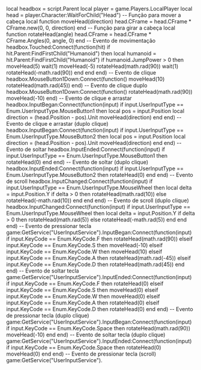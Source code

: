 local headbox = script.Parent local player = game.Players.LocalPlayer local head = player.Character:WaitForChild("Head") -- Função para mover a cabeça local function moveHead(direction)     head.CFrame = head.CFrame * CFrame.new(0, 0, direction) end -- Função para girar a cabeça local function rotateHead(angle)     head.CFrame = head.CFrame * CFrame.Angles(0, angle, 0) end -- Evento de movimentação headbox.Touched:Connect(function(hit)     if hit.Parent:FindFirstChild("Humanoid") then         local humanoid = hit.Parent:FindFirstChild("Humanoid")         if humanoid.JumpPower > 0 then             moveHead(5)             wait(1)             moveHead(-5)             rotateHead(math.rad(90))             wait(1)             rotateHead(-math.rad(90))         end     end end) -- Evento de clique headbox.MouseButton1Down:Connect(function()     moveHead(10)     rotateHead(math.rad(45)) end) -- Evento de clique duplo headbox.MouseButton1Down:Connect(function()     rotateHead(math.rad(90))     moveHead(-10) end) -- Evento de clique e arrastar headbox.InputBegan:Connect(function(input)     if input.UserInputType == Enum.UserInputType.MouseButton1 then         local pos = input.Position         local direction = (head.Position - pos).Unit         moveHead(direction)     end end) -- Evento de clique e arrastar (duplo clique) headbox.InputBegan:Connect(function(input)     if input.UserInputType == Enum.UserInputType.MouseButton2 then         local pos = input.Position         local direction = (head.Position - pos).Unit         moveHead(direction)     end end) -- Evento de soltar headbox.InputEnded:Connect(function(input)     if input.UserInputType == Enum.UserInputType.MouseButton1 then         rotateHead(0)     end end) -- Evento de soltar (duplo clique) headbox.InputEnded:Connect(function(input)     if input.UserInputType == Enum.UserInputType.MouseButton2 then         rotateHead(0)     end end) -- Evento de scroll headbox.InputChanged:Connect(function(input)     if input.UserInputType == Enum.UserInputType.MouseWheel then         local delta = input.Position.Y         if delta > 0 then             rotateHead(math.rad(10))         else             rotateHead(-math.rad(10))         end     end end) -- Evento de scroll (duplo clique) headbox.InputChanged:Connect(function(input)     if input.UserInputType == Enum.UserInputType.MouseWheel then         local delta = input.Position.Y         if delta > 0 then             rotateHead(math.rad(5))         else             rotateHead(-math.rad(5))         end     end end) -- Evento de pressionar tecla game:GetService("UserInputService").InputBegan:Connect(function(input)     if input.KeyCode == Enum.KeyCode.F then         rotateHead(math.rad(90))     elseif input.KeyCode == Enum.KeyCode.S then         moveHead(-10)     elseif input.KeyCode == Enum.KeyCode.W then         moveHead(10)     elseif input.KeyCode == Enum.KeyCode.A then         rotateHead(math.rad(-45))     elseif input.KeyCode == Enum.KeyCode.D then         rotateHead(math.rad(45))     end end) -- Evento de soltar tecla game:GetService("UserInputService").InputEnded:Connect(function(input)     if input.KeyCode == Enum.KeyCode.F then         rotateHead(0)     elseif input.KeyCode == Enum.KeyCode.S then         moveHead(0)     elseif input.KeyCode == Enum.KeyCode.W then         moveHead(0)     elseif input.KeyCode == Enum.KeyCode.A then         rotateHead(0)     elseif input.KeyCode == Enum.KeyCode.D then         rotateHead(0)     end end) -- Evento de pressionar tecla (duplo clique) game:GetService("UserInputService").InputBegan:Connect(function(input)     if input.KeyCode == Enum.KeyCode.Space then         rotateHead(math.rad(90))         moveHead(-10)     end end) -- Evento de soltar tecla (duplo clique) game:GetService("UserInputService").InputEnded:Connect(function(input)     if input.KeyCode == Enum.KeyCode.Space then         rotateHead(0)         moveHead(0)     end end) -- Evento de pressionar tecla (scroll) game:GetService("UserInputService").
